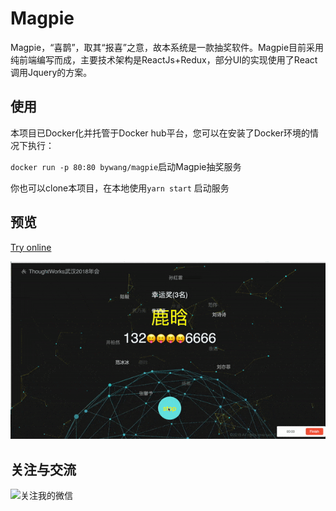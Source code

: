 # Magpie

Magpie，“喜鹊”，取其“报喜”之意，故本系统是一款抽奖软件。Magpie目前采用纯前端编写而成，主要技术架构是ReactJs+Redux，部分UI的实现使用了React调用Jquery的方案。

## 使用

本项目已Docker化并托管于Docker hub平台，您可以在安装了Docker环境的情况下执行：

`docker run -p 80:80 bywang/magpie`启动Magpie抽奖服务

你也可以clone本项目，在本地使用`yarn start` 启动服务

## 预览
[Try online](https://magpie.wangbaiyuan.cn/)

![预览](./doc/image/drawing.gif)

## 关注与交流
![关注我的微信](./doc/image/mp.jpg=100x100)
